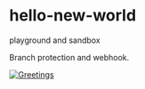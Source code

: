 # hello-new-world</br>
playground and sandbox</br>

Branch protection and webhook.

[![Greetings](https://github.com/stevey-m/hello-new-world/actions/workflows/greetings.yml/badge.svg)](https://github.com/stevey-m/hello-new-world/actions/workflows/greetings.yml)
